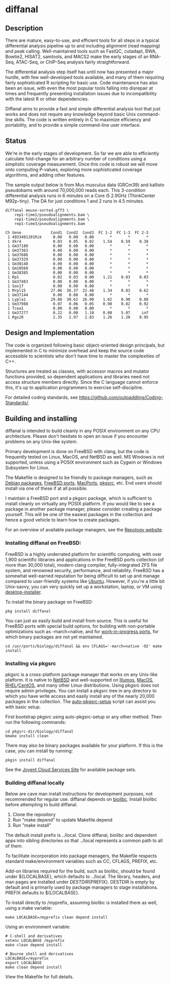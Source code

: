 # diffanal

## Description

There are mature, easy-to-use, and efficient tools for all steps in a typical
differential analysis pipeline up to and including alignment (read mapping)
and peak calling.  Well-maintained tools such as FastQC, cutadapt, BWA,
Bowtie2, HISAT2, samtools, and MACS2 make the early stages of an RNA-Seq,
ATAC-Seq, or ChIP-Seq analysis fairly straightforward.

The differential analysis step itself has until now has presented a major
hurdle, with few well-developed tools available, and many of them
requiring fairly sophisticated R scripting for basic use.  Code maintenance
has also been an issue, with even the most popular tools falling into
disrepair at times and frequently presenting installation issues due to
incompatibility with the latest R or other dependencies.

Diffanal aims to provide a fast and simple differential analysis tool that
just works and does not require any knowledge beyond basic Unix command-line
skills.  The code is written entirely in C to maximize efficiency and
portability, and to provide a simple command-line user interface.

## Status

We're in the early stages of development.  So far we are able to efficiently
calculate fold-change for an arbitrary number of conditions using a
simplistic coverage measurement.  Once this code
is robust we will move onto computing P-values, exploring more sophisticated
coverage algorithms, and adding other features.

The sample output below is from Mus musculus data (GRCm39) and kallisto
pseudobams with around 70,000,000 reads each.  This 3-condition differential
analysis runs in 6 minutes on a Core i5 2.9GHz (ThinkCenter M92p-tiny). The
DA for just conditions 1 and 2 runs in 4.5 minutes.

```
diffanal mouse-sorted.gff3 \
    rep1-time1/pseudoalignments.bam \
    rep1-time2/pseudoalignments.bam \
    rep1-time3/pseudoalignments.bam

Ch Gene             Cond1  Cond2  Cond3  FC 1-2  FC 1-3  FC 2-3
 1 4933401J01Rik     0.00   0.00   0.00       *       *       *
 1 Xkr4              0.03   0.05   0.02    1.54    0.59    0.38
 1 Gm37180           0.00   0.00   0.00       *       *       *
 1 Gm37363           0.00   0.00   0.00       *       *       *
 1 Gm37686           0.00   0.00   0.00       *       *       *
 1 Gm37329           0.00   0.00   0.00       *       *       *
 1 Gm38148           0.00   0.00   0.00       *       *       *
 1 Gm10568           0.00   0.00   0.00       *       *       *
 1 Gm38385           0.00   0.00   0.00       *       *       *
 1 Rp1               0.02   0.03   0.00    1.21    0.03    0.03
 1 Gm37483           0.00   0.00   0.00       *       *       *
 1 Sox17             0.00   0.00   0.00       *       *       *
 1 Mrpl15           27.06  36.37  22.48    1.34    0.83    0.62
 1 Gm37144           0.00   0.00   0.00       *       *       *
 1 Lypla1           29.88  30.62  26.90    1.02    0.90    0.88
 1 Gm37988           0.07   0.06   0.05    0.90    0.82    0.92
 1 Tcea1             0.00   0.00   0.00       *       *       *
 1 Gm37277           0.22   0.00   1.10    0.00    5.07     inf
 1 Rgs20             2.35   2.97   2.83    1.26    1.20    0.95
```

## Design and Implementation

The code is organized following basic object-oriented design principals, but
implemented in C to minimize overhead and keep the source code accessible to
scientists who don't have time to master the complexities of C++.

Structures are treated as classes, with accessor macros and mutator functions
provided, so dependent applications and libraries need not access
structure members directly.  Since the C language cannot enforce this, it's
up to application programmers to exercise self-discipline.

For detailed coding standards, see
https://github.com/outpaddling/Coding-Standards/.

## Building and installing

diffanal is intended to build cleanly in any POSIX environment on any CPU
architecture.  Please don't hesitate to open an issue if you encounter
problems on any Unix-like system.

Primary development is done on FreeBSD with clang, but the code is frequently
tested on Linux, MacOS, and NetBSD as well.  MS Windows is not supported,
unless using a POSIX environment such as Cygwin or Windows Subsystem for Linux.

The Makefile is designed to be friendly to package managers, such as
[Debian packages](https://www.debian.org/distrib/packages),
[FreeBSD ports](https://www.freebsd.org/ports/),
[MacPorts](https://www.macports.org/), [pkgsrc](https://pkgsrc.org/), etc.
End users should install via one of these if at all possible.

I maintain a FreeBSD port and a pkgsrc package, which is sufficient to install
cleanly on virtually any POSIX platform.  If you would like to see a
package in another package manager, please consider creating a package
yourself.  This will be one of the easiest packages in the collection and
hence a good vehicle to learn how to create packages.

For an overview of available package managers, see the
[Repology website](https://repology.org/).

### Installing diffanal on FreeBSD:

FreeBSD is a highly underrated platform for scientific computing, with over
1,900 scientific libraries and applications in the FreeBSD ports collection
(of more than 30,000 total), modern clang compiler, fully-integrated ZFS
file system, and renowned security, performance, and reliability.
FreeBSD has a somewhat well-earned reputation for being difficult to set up
and manage compared to user-friendly systems like [Ubuntu](https://ubuntu.com/).
However, if you're a little bit Unix-savvy, you can very quickly set up a
workstation, laptop, or VM using
[desktop-installer](http://www.acadix.biz/desktop-installer.php).

To install the binary package on FreeBSD:

```
pkg install diffanal
```

You can just as easily build and install from source.  This is useful for
FreeBSD ports with special build options, for building with non-portable
optimizations such as -march=native, and for 
[work-in-progress ports](https://github.com/outpaddling/freebsd-ports-wip),
for which binary packages are not yet maintained.

```
cd /usr/ports/biology/diffanal && env CFLAGS='-march=native -O2' make install
``` 

### Installing via pkgsrc

pkgsrc is a cross-platform package manager that works on any Unix-like
platform. It is native to [NetBSD](https://www.netbsd.org/) and well-supported
on [Illumos](https://illumos.org/), [MacOS](https://www.apple.com/macos/),
[RHEL](https://www.redhat.com)/[CentOS](https://www.centos.org/), and
many other Linux distributions.
Using pkgsrc does not require admin privileges.  You can install a pkgsrc
tree in any directory to which you have write access and easily install any
of the nearly 20,000 packages in the collection.  The
[auto-pkgsrc-setup](http://netbsd.org/~bacon/) script can assist you with
basic setup.

First bootstrap pkgsrc using auto-pkgsrc-setup or any
other method.  Then run the following commands:

```
cd pkgsrc-dir/biology/diffanal
bmake install clean
```

There may also be binary packages available for your platform.  If this is
the case, you can install by running:

```
pkgin install diffanal
```

See the [Joyent Cloud Services Site](https://pkgsrc.joyent.com/) for
available package sets.

### Building diffanal locally

Below are cave man install instructions for development purposes, not
recommended for regular use.
diffanal depends on [biolibc](https://github.com/auerlab/biolibc).
Install biolibc before attempting to build diffanal.

1. Clone the repository
2. Run "make depend" to update Makefile.depend
3. Run "make install"

The default install prefix is ../local.  Clone diffanal, biolibc and dependent
apps into sibling directories so that ../local represents a common path to all
of them.

To facilitate incorporation into package managers, the Makefile respects
standard make/environment variables such as CC, CFLAGS, PREFIX, etc.  

Add-on libraries required for the build, such as biolibc, should be found
under ${LOCALBASE}, which defaults to ../local.
The library, headers, and man pages are installed under
${DESTDIR}${PREFIX}.  DESTDIR is empty by default and is primarily used by
package managers to stage installations.  PREFIX defaults to ${LOCALBASE}.

To install directly to /myprefix, assuming biolibc is installed there as well,
using a make variable:

```
make LOCALBASE=/myprefix clean depend install
```

Using an environment variable:

```
# C-shell and derivatives
setenv LOCALBASE /myprefix
make clean depend install

# Bourne shell and derivatives
LOCALBASE=/myprefix
export LOCALBASE
make clean depend install
```

View the Makefile for full details.
